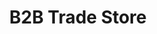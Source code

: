 ---
title: "B2B Trade Store"
lead: "Integrate your ERP / Accounting software with our Stock2Shop B2B Trade store / Wholesale platform."
seoTitle: "Stock2Shop Trade Store Integration Features"
seoDescription: "Integrate your ERP / Accounting software with our Stock2Shop B2B Trade store / Wholesale platform."
source: "trade"
type: help
tags: ["feature"]
---